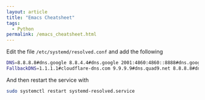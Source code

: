 ```yaml
---
layout: article
title: "Emacs Cheatsheet"
tags:
  - Python
permalink: /emacs_cheatsheet.html
---
```


Edit the file `/etc/systemd/resolved.conf` and add the following

```bash
DNS=8.8.8.8#dns.google 8.8.4.4#dns.google 2001:4860:4860::8888#dns.google 2001:4860:4860::8844#dns.google
FallbackDNS=1.1.1.1#cloudflare-dns.com 9.9.9.9#dns.quad9.net 8.8.8.8#dns.google 2606:4700:4700::1111#cloudflare-dns.com 2620:fe::9#dns.quad9.net 2001:4860:4860::8888#dns.google
```

And then restart the service with 

```bash
sudo systemctl restart systemd-resolved.service
```